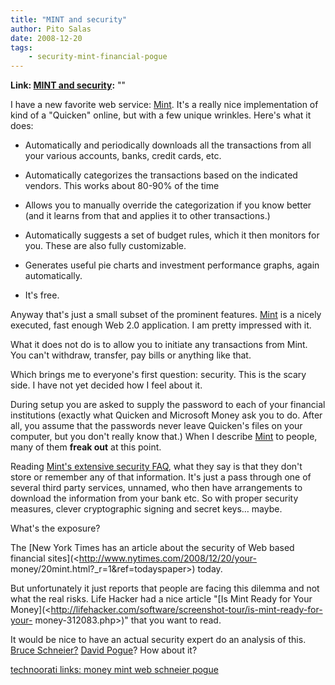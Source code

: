 ```yaml
---
title: "MINT and security"
author: Pito Salas
date: 2008-12-20
tags:
    - security-mint-financial-pogue
---
```


**Link: [MINT and security](None):** ""

I have a new favorite web service: [Mint](<http://www.mint.com/>). It's a
really nice implementation of kind of a "Quicken" online, but with a few
unique wrinkles. Here's what it does:

  * Automatically and periodically downloads all the transactions from all your various accounts, banks, credit cards, etc.

  * Automatically categorizes the transactions based on the indicated vendors. This works about 80-90% of the time

  * Allows you to manually override the categorization if you know better (and it learns from that and applies it to other transactions.)

  * Automatically suggests a set of budget rules, which it then monitors for you. These are also fully customizable.

  * Generates useful pie charts and investment performance graphs, again automatically.

  * It's free.

Anyway that's just a small subset of the prominent features.
[Mint](<http://www.mint.com/>) is a nicely executed, fast enough Web 2.0
application. I am pretty impressed with it.

What it does not do is to allow you to initiate any transactions from Mint.
You can't withdraw, transfer, pay bills or anything like that.

Which brings me to everyone's first question: security. This is the scary
side. I have not yet decided how I feel about it.

During setup you are asked to supply the password to each of your financial
institutions (exactly what Quicken and Microsoft Money ask you to do. After
all, you assume that the passwords never leave Quicken's files on your
computer, but you don't really know that.) When I describe
[Mint](<http://www.mint.com/>) to people, many of them **freak out** at this
point.

Reading [Mint's extensive security FAQ](<http://www.mint.com/privacy/>), what
they say is that they don't store or remember any of that information. It's
just a pass through one of several third party services, unnamed, who then
have arrangements to download the information from your bank etc. So with
proper security measures, clever cryptographic signing and secret keys… maybe.

What's the exposure?

The [New York Times has an article about the security of Web based financial
sites](<http://www.nytimes.com/2008/12/20/your-
money/20mint.html?_r=1&ref=todayspaper>) today.

But unfortunately it just reports that people are facing this dilemma and not
what the real risks. Life Hacker had a nice article "[Is Mint Ready for Your
Money](<http://lifehacker.com/software/screenshot-tour/is-mint-ready-for-your-
money-312083.php>)" that you want to read.

It would be nice to have an actual security expert do an analysis of this.
[Bruce Schneier?](<http://www.schneier.com/blog/>) [David
Pogue](<http://pogue.blogs.nytimes.com/>)? How about it?

[technoorati links: money mint web schneier
pogue](<http://technorati.com/tag/money%20mint%20web%20schneier%20pogue>)


